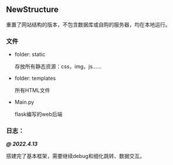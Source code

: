 ## NewStructure

重置了网站结构的版本，不包含数据库或自购的服务器，均在本地运行。


### 文件
- folder: static

    存放所有静态资源：css，img，js……

- folder: templates

    所有HTML文件

- Main.py
  
    flask编写的web后端

### 日志：

**_@ 2022.4.13_**

搭建完了基本框架，需要继续debug和细化跳转、数据交互。

